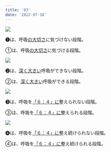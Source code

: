 ```yaml
---
title: '03'
date: '2022-07-16'
---
```

![](/images/a_01_.jpg)

➊は、呼吸[の大切さ]()に気づけない段階。

①は、呼吸[の大切さ]()に気づける段階。

![](/images/a_02_.jpg)

➋は、[深く大きい]()呼吸ができない段階。

②は、[深く大きい]()呼吸ができる段階。

![](/images/a_03_.jpg)

➌は、呼吸を[「６：４」に]()整えられない段階。

③は、呼吸を[「６：４」に]()整えられる段階。

![](/images/a_04_.jpg)

➍は、呼吸を[「６：４」に]()整え続けられない段階。

④は、呼吸を[「６：４」に]()整え続けられる段階。
